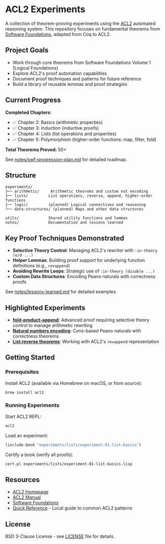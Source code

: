 # ACL2 Experiments

A collection of theorem-proving experiments using the [ACL2](https://www.cs.utexas.edu/~moore/acl2/) automated reasoning system. This repository focuses on fundamental theorems from [Software Foundations](https://softwarefoundations.cis.upenn.edu/), adapted from Coq to ACL2.

## Project Goals

- Work through core theorems from Software Foundations Volume 1 (Logical Foundations)
- Explore ACL2's proof automation capabilities
- Document proof techniques and patterns for future reference
- Build a library of reusable lemmas and proof strategies

## Current Progress

**Completed Chapters:**
- ✅ Chapter 2: Basics (arithmetic properties)
- ✅ Chapter 3: Induction (inductive proofs)
- ✅ Chapter 4: Lists (list operations and properties)
- ✅ Chapter 5: Polymorphism (higher-order functions: map, filter, fold)

**Total Theorems Proved:** 50+

See [notes/swf-progression-plan.md](notes/swf-progression-plan.md) for detailed roadmap.

## Structure

```
experiments/
├── arithmetic/     Arithmetic theorems and custom nat encoding
├── lists/         List operations, reverse, append, higher-order functions
├── logic/         (planned) Logical connectives and reasoning
└── data-structures/ (planned) Maps and other data structures

utils/             Shared utility functions and lemmas
notes/             Documentation and lessons learned
```

## Key Proof Techniques Demonstrated

- **Selective Theory Control**: Managing ACL2's rewriter with `:in-theory (e/d ...)`
- **Helper Lemmas**: Building proof support for underlying function definitions (e.g., `revappend`)
- **Avoiding Rewrite Loops**: Strategic use of `:in-theory (disable ...)`
- **Custom Data Structures**: Encoding Peano naturals with correctness proofs

See [notes/lessons-learned.md](notes/lessons-learned.md) for detailed examples.

## Highlighted Experiments

- **[fold-product-append](experiments/lists/experiment-02-higher-order-product.lisp)**: Advanced proof requiring selective theory control to manage arithmetic rewriting
- **[Natural numbers encoding](experiments/arithmetic/experiment-04-natural-numbers.lisp)**: Cons-based Peano naturals with correctness theorems
- **[List reverse theorems](experiments/lists/experiment-01-list-basics.lisp)**: Working with ACL2's `revappend` representation

## Getting Started

### Prerequisites

Install ACL2 (available via Homebrew on macOS, or from source):
```bash
brew install acl2
```

### Running Experiments

Start ACL2 REPL:
```bash
acl2
```

Load an experiment:
```lisp
(include-book "experiments/lists/experiment-01-list-basics")
```

Certify a book (verify all proofs):
```bash
cert.pl experiments/lists/experiment-01-list-basics.lisp
```

## Resources

- [ACL2 Homepage](https://www.cs.utexas.edu/~moore/acl2/)
- [ACL2 Manual](https://www.cs.utexas.edu/users/moore/acl2/manuals/current/manual/)
- [Software Foundations](https://softwarefoundations.cis.upenn.edu/lf-current/)
- [Quick Reference](notes/acl2-quick-reference.md) - Local guide to common ACL2 patterns

## License

BSD 3-Clause License - see [LICENSE](LICENSE) file for details.
